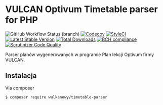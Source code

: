 # VULCAN Optivum Timetable parser for PHP

![GitHub Workflow Status (branch)](https://img.shields.io/github/workflow/status/wulkanowy/timetable-parser-php/Tests/master?style=flat-square)
[![Codecov](https://img.shields.io/codecov/c/github/wulkanowy/timetable-parser-php/master.svg?style=flat-square)](https://codecov.io/gh/wulkanowy/timetable-parser-php)
[![StyleCI](https://styleci.io/repos/126021069/shield?branch=master)](https://styleci.io/repos/126021069)
[![Latest Stable Version](https://poser.pugx.org/wulkanowy/timetable-parser/v/stable?format=flat-square)](https://packagist.org/packages/wulkanowy/timetable-parser)
[![Total Downloads](https://poser.pugx.org/wulkanowy/timetable-parser/downloads?format=flat-square)](https://packagist.org/packages/wulkanowy/timetable-parser)
[![BCH compliance](https://bettercodehub.com/edge/badge/wulkanowy/timetable-parser-php?branch=master)](https://bettercodehub.com/)
[![Scrutinizer Code Quality](https://scrutinizer-ci.com/g/wulkanowy/timetable-parser-php/badges/quality-score.png?b=master)](https://scrutinizer-ci.com/g/wulkanowy/timetable-parser-php/?branch=master)

Parser planów wygenerowanych w programie Plan lekcji Optivum firmy VULCAN.

## Instalacja

Via composer

```bash
$ composer require wulkanowy/timetable-parser
```
